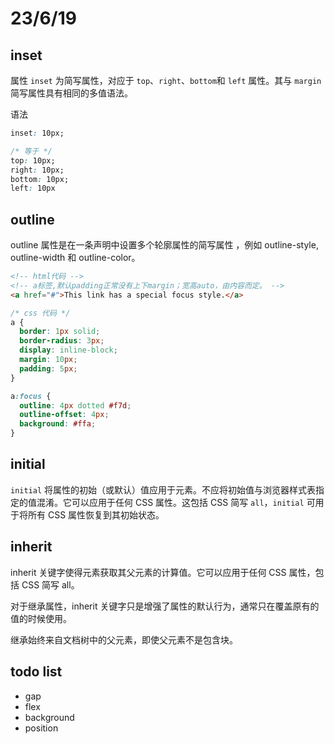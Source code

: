 # 23/6/19

## inset

属性 `inset` 为简写属性，对应于 `top`、`right`、`bottom`和 `left` 属性。其与 `margin` 简写属性具有相同的多值语法。

语法

```css
inset: 10px;

/* 等于 */
top: 10px;
right: 10px;
bottom: 10px;
left: 10px
```

## outline

outline 属性是在一条声明中设置多个轮廓属性的简写属性 ，例如 outline-style, outline-width 和 outline-color。

```html
<!-- html代码 -->
<!-- a标签,默认padding正常没有上下margin；宽高auto，由内容而定。 -->
<a href="#">This link has a special focus style.</a>
```

```css
/* css 代码 */
a {
  border: 1px solid;
  border-radius: 3px;
  display: inline-block;
  margin: 10px;
  padding: 5px;
}

a:focus {
  outline: 4px dotted #f7d;
  outline-offset: 4px;
  background: #ffa;
}
```

## initial

`initial` 将属性的初始（或默认）值应用于元素。不应将初始值与浏览器样式表指定的值混淆。它可以应用于任何 CSS 属性。这包括 CSS 简写 `all`，`initial` 可用于将所有 CSS 属性恢复到其初始状态。

## inherit

inherit 关键字使得元素获取其父元素的计算值。它可以应用于任何 CSS 属性，包括 CSS 简写 all。

对于继承属性，inherit 关键字只是增强了属性的默认行为，通常只在覆盖原有的值的时候使用。

继承始终来自文档树中的父元素，即使父元素不是包含块。

## todo list

* gap
* flex
* background
* position
